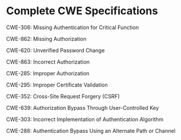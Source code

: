 

# Complete CWE Specifications

CWE-306: Missing Authentication for Critical Function

CWE-862: Missing Authorization

CWE-620: Unverified Password Change

CWE-863: Incorrect Authorization

CWE-285: Improper Authorization

CWE-295: Improper Certificate Validation

CWE-352: Cross-Site Request Forgery (CSRF)

CWE-639: Authorization Bypass Through User-Controlled Key

CWE-303: Incorrect Implementation of Authentication Algorithm

CWE-288: Authentication Bypass Using an Alternate Path or Channel